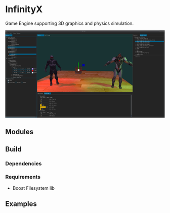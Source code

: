 # InfinityX
Game Engine supporting 3D graphics and physics simulation.

![alt tag](./ifx.png)
## Modules

## Build

### Dependencies
### Requirements
* Boost Filesystem lib

## Examples
